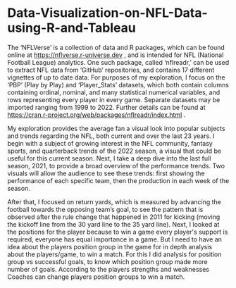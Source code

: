 # Data-Visualization-on-NFL-Data-using-R-and-Tableau

The ‘NFLVerse’ is a collection of data and R packages, which can be found online at https://nflverse.r-universe.dev , and is intended for NFL (National Football League) analytics. One such package, called ‘nflreadr,’ can be used to extract NFL data from ‘GitHub’ repositories, and contains 17 different vignettes of up to date data. For purposes of my exploration, I focus on the ‘PBP’ (Play by Play) and ‘Player_Stats’ datasets, which both contain columns containing ordinal, nominal, and many statistical numerical variables, and rows representing every player in every game. Separate datasets may be imported ranging from 1999 to 2022. Further details can be found at https://cran.r-project.org/web/packages/nflreadr/index.html . 

My exploration provides the average fan a visual look into popular subjects and trends regarding the NFL, both current and over the last 23 years. I begin with a subject of growing interest in the NFL community, fantasy sports, and quarterback trends of the 2022 season, a visual that could be useful for this current season. Next, I take a deep dive into the last full season, 2021, to provide a broad overview of the performance trends. Two visuals will allow the audience to see these trends: first showing the performance of each specific team, then the production in each week of the season. 

After that, I focused on return yards, which is measured by advancing the football towards the opposing team’s goal, to see the pattern that is observed after the rule change that happened in 2011 for kicking (moving the kickoff line from the 30 yard line to the 35 yard line). Next, I looked at the positions for the player because to win a game every player's support is required, everyone has equal importance in a game. But I need to have an idea about the players position group in the game for in depth analysis about the players/game, to win a match. For this I did analysis for position group vs successful goals, to know which position group made more number of goals. According to the players strengths and weaknesses Coaches can change players position groups to win a match.
